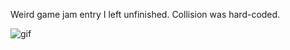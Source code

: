 Weird game jam entry I left unfinished. Collision was hard-coded.

![gif](https://github.com/gabelallen/redot-game-jam/blob/main/demo.gif)
